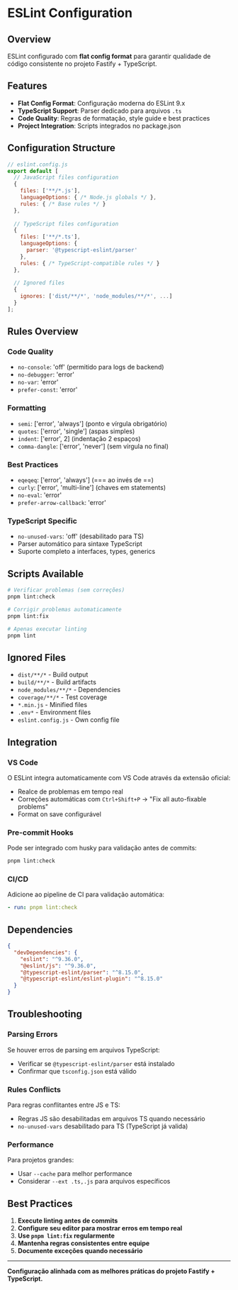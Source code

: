 # ESLint Configuration

## Overview

ESLint configurado com **flat config format** para garantir qualidade de código consistente no projeto Fastify + TypeScript.

## Features

- **Flat Config Format**: Configuração moderna do ESLint 9.x
- **TypeScript Support**: Parser dedicado para arquivos `.ts`
- **Code Quality**: Regras de formatação, style guide e best practices
- **Project Integration**: Scripts integrados no package.json

## Configuration Structure

```javascript
// eslint.config.js
export default [
  // JavaScript files configuration
  {
    files: ['**/*.js'],
    languageOptions: { /* Node.js globals */ },
    rules: { /* Base rules */ }
  },
  
  // TypeScript files configuration  
  {
    files: ['**/*.ts'],
    languageOptions: {
      parser: '@typescript-eslint/parser'
    },
    rules: { /* TypeScript-compatible rules */ }
  },
  
  // Ignored files
  {
    ignores: ['dist/**/*', 'node_modules/**/*', ...]
  }
];
```

## Rules Overview

### **Code Quality**
- `no-console`: 'off' (permitido para logs de backend)
- `no-debugger`: 'error'
- `no-var`: 'error' 
- `prefer-const`: 'error'

### **Formatting**
- `semi`: ['error', 'always'] (ponto e vírgula obrigatório)
- `quotes`: ['error', 'single'] (aspas simples)
- `indent`: ['error', 2] (indentação 2 espaços)
- `comma-dangle`: ['error', 'never'] (sem vírgula no final)

### **Best Practices**
- `eqeqeq`: ['error', 'always'] (=== ao invés de ==)
- `curly`: ['error', 'multi-line'] (chaves em statements)
- `no-eval`: 'error'
- `prefer-arrow-callback`: 'error'

### **TypeScript Specific**
- `no-unused-vars`: 'off' (desabilitado para TS)
- Parser automático para sintaxe TypeScript
- Suporte completo a interfaces, types, generics

## Scripts Available

```bash
# Verificar problemas (sem correções)
pnpm lint:check

# Corrigir problemas automaticamente
pnpm lint:fix  

# Apenas executar linting
pnpm lint
```

## Ignored Files

- `dist/**/*` - Build output
- `build/**/*` - Build artifacts  
- `node_modules/**/*` - Dependencies
- `coverage/**/*` - Test coverage
- `*.min.js` - Minified files
- `.env*` - Environment files
- `eslint.config.js` - Own config file

## Integration

### **VS Code**
O ESLint integra automaticamente com VS Code através da extensão oficial:
- Realce de problemas em tempo real
- Correções automáticas com `Ctrl+Shift+P` → "Fix all auto-fixable problems"
- Format on save configurável

### **Pre-commit Hooks**
Pode ser integrado com husky para validação antes de commits:
```bash
pnpm lint:check
```

### **CI/CD**
Adicione ao pipeline de CI para validação automática:
```yaml
- run: pnpm lint:check
```

## Dependencies

```json
{
  "devDependencies": {
    "eslint": "^9.36.0",
    "@eslint/js": "^9.36.0", 
    "@typescript-eslint/parser": "^8.15.0",
    "@typescript-eslint/eslint-plugin": "^8.15.0"
  }
}
```

## Troubleshooting

### **Parsing Errors**
Se houver erros de parsing em arquivos TypeScript:
- Verificar se `@typescript-eslint/parser` está instalado
- Confirmar que `tsconfig.json` está válido

### **Rules Conflicts**  
Para regras conflitantes entre JS e TS:
- Regras JS são desabilitadas em arquivos TS quando necessário
- `no-unused-vars` desabilitado para TS (TypeScript já valida)

### **Performance**
Para projetos grandes:
- Usar `--cache` para melhor performance
- Considerar `--ext .ts,.js` para arquivos específicos

## Best Practices

1. **Execute linting antes de commits**
2. **Configure seu editor para mostrar erros em tempo real**  
3. **Use `pnpm lint:fix` regularmente**
4. **Mantenha regras consistentes entre equipe**
5. **Documente exceções quando necessário**

---

**Configuração alinhada com as melhores práticas do projeto Fastify + TypeScript.**
